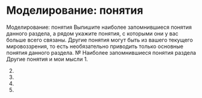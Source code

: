 # Моделирование: понятия

Моделирование: понятия 
Выпишите наиболее запомнившиеся понятия данного раздела, а рядом укажите понятия, с которыми они у вас больше всего связаны. Другие понятия могут быть из вашего текущего мировоззрения, то есть необязательно приводить только основные понятия данного раздела. 
№
Наиболее запомнившиеся понятия раздела
Другие понятия и мои мысли
1.


2.


3.


4.


5.
